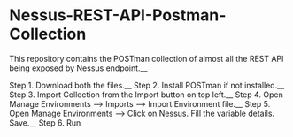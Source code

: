 # Nessus-REST-API-Postman-Collection
This repository contains the POSTman collection of almost all the REST API being exposed by Nessus endpoint.__


Step 1. Download both the files.__
Step 2. Install POSTman if not installed.__
Step 3. Import Collection from the Import button on top left.__
Step 4. Open Manage Environments --> Imports --> Import Environment file.__
Step 5. Open Manage Environments --> Click on Nessus. Fill the variable details. Save.__
Step 6. Run

